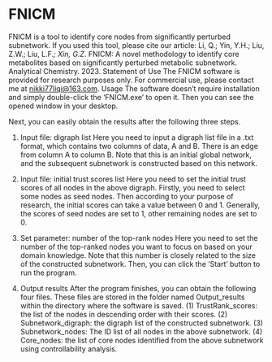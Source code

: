 # FNICM
FNICM is a tool to identify core nodes from significantly perturbed subnetwork.
If you used this tool, please cite our article: Li, Q.; Yin, Y.H.; Liu, Z.W.; Liu, L.F.*; Xin, G.Z*. FNICM: A novel methodology to identify core metabolites based on significantly perturbed metabolic subnetwork. Analytical Chemistry. 2023.
Statement of Use
    The FNICM software is provided for research purposes only. For commercial use, please contact me at nikki77liqi@163.com.
Usage
The software doesn’t require installation and simply double-click the ‘FNICM.exe’ to open it. Then you can see the opened window in your desktop. 
 
Next, you can easily obtain the results after the following three steps.
1. Input file: digraph list
Here you need to input a digraph list file in a .txt format, which contains two columns of data, A and B. There is an edge from column A to column B. Note that this is an initial global network, and the subsequent subnetwork is constructed based on this network. 
 
2. Input file: initial trust scores list
Here you need to set the initial trust scores of all nodes in the above digraph. Firstly, you need to select some nodes as seed nodes. Then according to your purpose of research, the initial scores can take a value between 0 and 1. Generally, the scores of seed nodes are set to 1, other remaining nodes are set to 0.
 
3. Set parameter: number of the top-rank nodes
Here you need to set the number of the top-ranked nodes you want to focus on based on your domain knowledge. Note that this number is closely related to the size of the constructed subnetwork. Then, you can click the ‘Start’ button to run the program.
4. Output results
After the program finishes, you can obtain the following four files. These files are stored in the folder named Output_results within the directory where the software is saved.
(1) TrustRank_scores: the list of the nodes in descending order with their scores. 
(2) Subnetwork_digraph: the digraph list of the constructed subnetwork. 
(3) Subnetwork_nodes: The ID list of all nodes in the above subnetwork. 
(4) Core_nodes: the list of core nodes identified from the above subnetwork using controllability analysis.













